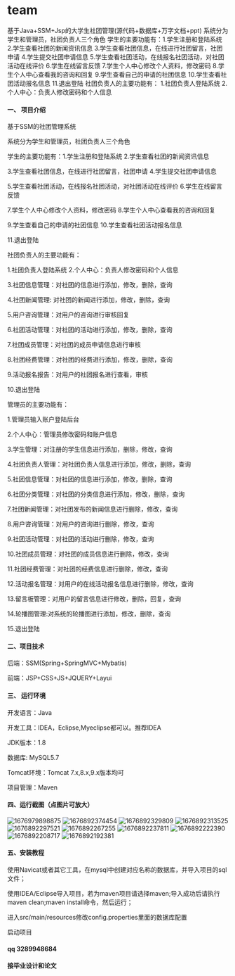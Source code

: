 # team
基于Java+SSM+Jsp的大学生社团管理(源代码+数据库+万字文档+ppt) 系统分为学生和管理员，社团负责人三个角色  学生的主要功能有：1.学生注册和登陆系统 2.学生查看社团的新闻资讯信息  3.学生查看社团信息，在线进行社团留言，社团申请 4.学生提交社团申请信息  5.学生查看社团活动，在线报名社团活动，对社团活动在线评价 6.学生在线留言反馈  7.学生个人中心修改个人资料，修改密码 8.学生个人中心查看我的咨询和回复  9.学生查看自己的申请的社团信息 10.学生查看社团活动报名信息  11.退出登陆  社团负责人的主要功能有：  1.社团负责人登陆系统 2.个人中心：负责人修改密码和个人信息 
#### 一、 项目介绍

基于SSM的社团管理系统

系统分为学生和管理员，社团负责人三个角色

学生的主要功能有：1.学生注册和登陆系统 2.学生查看社团的新闻资讯信息

3.学生查看社团信息，在线进行社团留言，社团申请 4.学生提交社团申请信息

5.学生查看社团活动，在线报名社团活动，对社团活动在线评价 6.学生在线留言反馈

7.学生个人中心修改个人资料，修改密码 8.学生个人中心查看我的咨询和回复

9.学生查看自己的申请的社团信息 10.学生查看社团活动报名信息

11.退出登陆

社团负责人的主要功能有：

1.社团负责人登陆系统 2.个人中心：负责人修改密码和个人信息

3.社团信息管理：对社团的信息进行添加，修改，删除，查询

4.社团新闻管理: 对社团的新闻进行添加，修改，删除，查询

5.用户咨询管理：对用户的咨询进行审核回复

6.社团活动管理：对社团的活动进行添加，修改，删除，查询

7.社团成员管理：对社团的成员申请信息进行审核

8.社团经费管理：对社团的经费进行添加，修改，删除，查询

9.活动报名报告：对用户的社团报名进行查看，审核

10.退出登陆

管理员的主要功能有：

1.管理员输入账户登陆后台

2.个人中心：管理员修改密码和账户信息

3.学生管理：对注册的学生信息进行添加，删除，修改，查询

4.社团负责人管理：对社团负责人信息进行添加，修改，删除，查询

5.社团信息管理：对社团的信息进行添加，修改，删除，查询

6.社团分类管理：对社团的分类信息进行添加，修改，删除，查询

7.社团新闻管理：对社团发布的新闻信息进行删除，修改，查询

8.用户咨询管理：对用户的咨询进行删除，修改，查询

9.社团活动管理：对社团的活动进行删除，修改，查询

10.社团成员管理：对社团的成员信息进行删除，修改，查询

11.社团经费管理：对社团的经费信息进行删除，修改，查询

12.活动报名管理：对用户的在线活动报名信息进行删除，修改，查询

13.留言板管理：对用户的留言信息进行修改，删除，回复，查询

14.轮播图管理:对系统的轮播图进行添加，修改，删除，查询

15.退出登陆

#### 二、项目技术
后端：SSM(Spring+SpringMVC+Mybatis)

前端：JSP+CSS+JS+JQUERY+Layui
#### 三、 运行环境
开发语言：Java

开发工具：IDEA，Eclipse,Myeclipse都可以。推荐IDEA

JDK版本：1.8

数据库: MySQL5.7

Tomcat环境：Tomcat 7.x,8.x,9.x版本均可

项目管理：Maven

#### 四、运行截图（点图片可放大）
![1676979898875](https://github.com/666bears/team/assets/143094776/4b2328cb-8682-4cdd-badd-a37c3489ce3c)
![1676892374454](https://github.com/666bears/team/assets/143094776/df13feba-6dc9-4090-b6e6-c9df303e9d81)
![1676892329809](https://github.com/666bears/team/assets/143094776/74614931-d5ff-4267-93a1-62e062fdf8c2)
![1676892313525](https://github.com/666bears/team/assets/143094776/86f75c3b-6003-4219-855c-eb79024f3352)
![1676892297521](https://github.com/666bears/team/assets/143094776/22bedfd2-79d0-41d5-8c62-287ed6f03bf3)
![1676892267255](https://github.com/666bears/team/assets/143094776/fd33cb9f-3f9f-4678-b44b-508bd659abfa)
![1676892237811](https://github.com/666bears/team/assets/143094776/56f076e0-e058-4dba-ae92-a40787ebf443)
![1676892222390](https://github.com/666bears/team/assets/143094776/d6a48a6d-ff92-4a16-83df-7dc6d3255cfe)
![1676892208717](https://github.com/666bears/team/assets/143094776/73280c95-4c52-4e31-b1ac-5cd9761896dd)
![1676892192381](https://github.com/666bears/team/assets/143094776/8d4cef5e-f142-4da1-9a45-73b3f63246d3)


#### 五、安装教程
使用Navicat或者其它工具，在mysql中创建对应名称的数据库，并导入项目的sql文件；

使用IDEA/Eclipse导入项目，若为maven项目请选择maven;导入成功后请执行maven clean;maven install命令，然后运行；

进入src/main/resources修改config.properties里面的数据库配置

启动项目



#### qq 3289948684

#### 接毕业设计和论文
